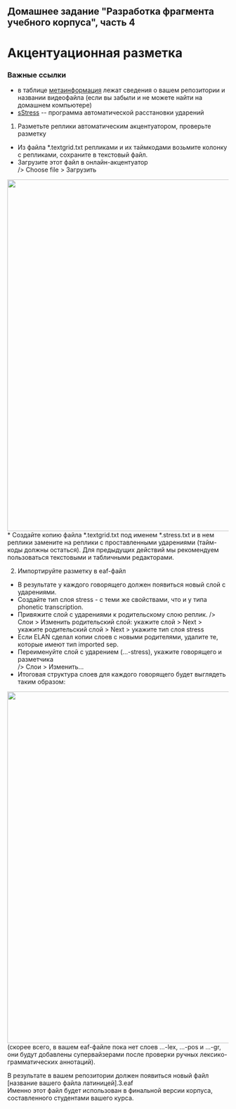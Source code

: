 ## Домашнее задание "Разработка фрагмента учебного корпуса", часть 4
# Акцентуационная разметка 

### Важные ссылки  
* в таблице [метаинформация](https://docs.google.com/spreadsheets/d/19H5hNnkfotaz0_-A6ACYLIOTSc7mXCdV5Mgec1Kk02k/edit?usp=sharing) лежат сведения о вашем репозитории и названии видеофайла (если вы забыли и не можете найти на домашнем компьютере) 
* [sStress](https://linghub.ru/stress/) -- программа автоматической расстановки ударений   

1. Разметьте реплики автоматическим акцентуатором, проверьте разметку  
* Из файла *.textgrid.txt репликами и их таймкодами возьмите колонку с репликами, сохраните в текстовый файл. 
* Загрузите этот файл в онлайн-акцентуатор  
/> Choose file > Загрузить  
<img src="https://raw.githubusercontent.com/olesar/lingdata/gh-pages/fig/hw-stress.png" width = "800"/>
* Создайте копию файла *.textgrid.txt под именем *.stress.txt и в нем реплики замените на реплики с проставленными ударениями (тайм-коды должны остаться). 
Для предыдущих действий мы рекомендуем пользоваться текстовыми и табличными редакторами. 

2. Импортируйте разметку в eaf-файл  
* В результате у каждого говорящего должен появиться новый слой с ударениями.  
* Создайте тип слоя stress - с теми же свойствами, что и у типа phonetic transcription.  
* Привяжите слой с ударениями к родительскому слою реплик. 
/> Слои > Изменить родительский слой:
  укажите слой > Next > укажите родительский слой > Next > укажите тип слоя stress  
* Если ELAN сделал копии слоев с новыми родителями, удалите те, которые имеют тип imported sep.  
* Переименуйте слой с ударением (...-stress), укажите говорящего и разметчика  
/> Слои > Изменить...
* Итоговая структура слоев для каждого говорящего будет выглядеть таким образом: 
<img src="https://raw.githubusercontent.com/olesar/lingdata/gh-pages/fig/hw8_tier_structure.png" width = "800"/>
(скорее всего, в вашем eaf-файле пока нет слоев ...-lex, ...-pos и ...-gr, они будут добавлены супервайзерами после проверки ручных лексико-грамматических аннотаций).  

В результате в вашем репозитории должен появиться новый файл \[название вашего файла латиницей].3.eaf  
Именно этот файл будет использован в финальной версии корпуса, составленного студентами вашего курса.  
